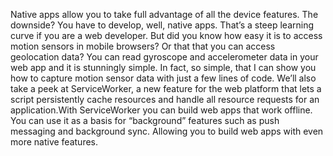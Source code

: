 Native apps allow you to take full advantage of all the device features. The downside? You have to develop, well, native apps. That’s a steep learning curve if  you are a web developer. But did you know how easy it is to access motion sensors in mobile browsers? Or that that you can access geolocation data? You can read gyroscope and accelerometer data in your web app and it is stunningly simple. In fact, so simple, that I can show you how to capture motion sensor data with just a few lines of code. We’ll also take a peek at ServiceWorker, a new feature for the web platform that lets a script persistently cache resources and handle all resource requests for an application.With ServiceWorker you can build web apps that work offline. You can use it as a basis for “background” features such as push messaging and background sync. Allowing you to build web apps with even more native features.
